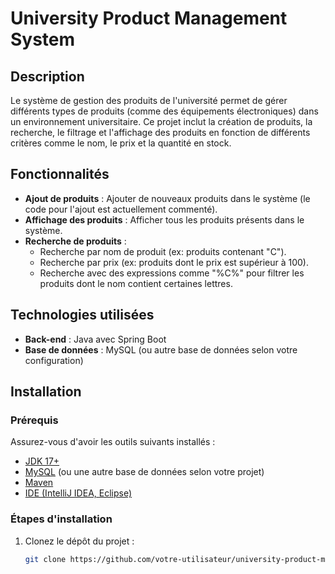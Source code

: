 # University Product Management System

## Description
Le système de gestion des produits de l'université permet de gérer différents types de produits (comme des équipements électroniques) dans un environnement universitaire. Ce projet inclut la création de produits, la recherche, le filtrage et l'affichage des produits en fonction de différents critères comme le nom, le prix et la quantité en stock.

## Fonctionnalités
- **Ajout de produits** : Ajouter de nouveaux produits dans le système (le code pour l'ajout est actuellement commenté).
- **Affichage des produits** : Afficher tous les produits présents dans le système.
- **Recherche de produits** :
  - Recherche par nom de produit (ex: produits contenant "C").
  - Recherche par prix (ex: produits dont le prix est supérieur à 100).
  - Recherche avec des expressions comme "%C%" pour filtrer les produits dont le nom contient certaines lettres.
  
## Technologies utilisées
- **Back-end** : Java avec Spring Boot
- **Base de données** : MySQL (ou autre base de données selon votre configuration)

## Installation

### Prérequis
Assurez-vous d'avoir les outils suivants installés :
- [JDK 17+](https://openjdk.java.net/)
- [MySQL](https://www.mysql.com/) (ou une autre base de données selon votre projet)
- [Maven](https://maven.apache.org/)
- [IDE (IntelliJ IDEA, Eclipse)](https://www.jetbrains.com/idea/)

### Étapes d'installation

1. Clonez le dépôt du projet :
   ```bash
   git clone https://github.com/votre-utilisateur/university-product-management.git
